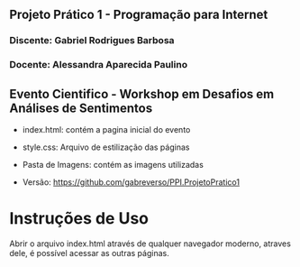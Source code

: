 ## Projeto Prático 1 - Programação para Internet
### Discente: Gabriel Rodrigues Barbosa
### Docente: Alessandra Aparecida Paulino

## Evento Cientifico - Workshop em Desafios em Análises de Sentimentos

- index.html: contém a pagina inicial do evento

- style.css: Arquivo de estilização das páginas
- Pasta de Imagens: contém as imagens utilizadas
- Versão: https://github.com/gabreverso/PPI.ProjetoPratico1

# Instruções de Uso
Abrir o arquivo index.html através de qualquer navegador moderno, atraves dele, é possível acessar as outras páginas.